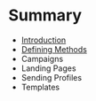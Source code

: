 # Summary

* [Introduction](README.md)
* [Defining Methods](methods.md)
* Campaigns
* Landing Pages
* Sending Profiles
* Templates

